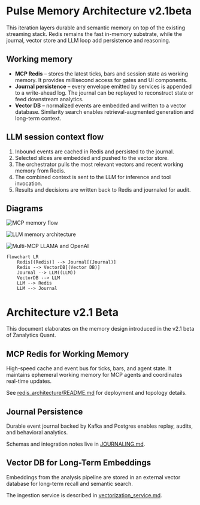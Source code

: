 Pulse Memory Architecture v2.1beta
===============================

This iteration layers durable and semantic memory on top of the existing
streaming stack. Redis remains the fast in-memory substrate, while the
journal, vector store and LLM loop add persistence and reasoning.

Working memory
--------------

* **MCP Redis** – stores the latest ticks, bars and session state as working memory. It provides
  millisecond access for gates and UI components.
* **Journal persistence** – every envelope emitted by services is appended to
  a write-ahead log. The journal can be replayed to reconstruct state or feed
  downstream analytics.
* **Vector DB** – normalized events are embedded and written to a vector
  database. Similarity search enables retrieval-augmented generation and
  long-term context.

LLM session context flow
------------------------

1. Inbound events are cached in Redis and persisted to the journal.
2. Selected slices are embedded and pushed to the vector store.
3. The orchestrator pulls the most relevant vectors and recent working
   memory from Redis.
4. The combined context is sent to the LLM for inference and tool invocation.
5. Results and decisions are written back to Redis and journaled for audit.

Diagrams
--------

![MCP memory flow](Zanalytics_MCP_Memory_Flow_Diagram.png)

![LLM memory architecture](Zanalytics_LLM_Memory_Architecture.png)

![Multi-MCP LLAMA and OpenAI](Zanalytics_MultiMCP_LLAMA_OpenAI.png)

```mermaid
flowchart LR
    Redis[(Redis)] --> Journal[(Journal)]
    Redis --> VectorDB[(Vector DB)]
    Journal --> LLM((LLM))
    VectorDB --> LLM
    LLM --> Redis
    LLM --> Journal
```

# Architecture v2.1 Beta

This document elaborates on the memory design introduced in the v2.1 beta of Zanalytics Quant.

## MCP Redis for Working Memory
High-speed cache and event bus for ticks, bars, and agent state. It maintains ephemeral working memory for MCP agents and coordinates real-time updates.

See [redis_architecture/README.md](../redis_architecture/README.md) for deployment and topology details.

## Journal Persistence
Durable event journal backed by Kafka and Postgres enables replay, audits, and behavioral analytics.

Schemas and integration notes live in [JOURNALING.md](JOURNALING.md).

## Vector DB for Long-Term Embeddings
Embeddings from the analysis pipeline are stored in an external vector database for long-term recall and semantic search.

The ingestion service is described in [vectorization_service.md](vectorization_service.md).
